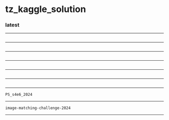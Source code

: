 # tz_kaggle_solution

### latest

---
```

```
---
```

```
---
```

```
---
```

```
---
```

```
---
```

```
---
```
PS_s4e6_2024
```
---
```
image-matching-challenge-2024
```
---

